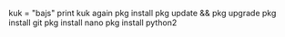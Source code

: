 kuk = "bajs"
print kuk
again
pkg install
pkg update && pkg upgrade
pkg install git
pkg install nano
pkg install python2


